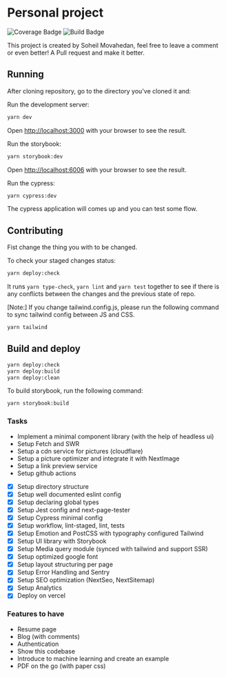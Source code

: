 # Personal project

![Coverage Badge](https://img.shields.io/endpoint?url=https://gist.githubusercontent.com/movahedan/49ff7044879e43a1daf430086b622c53/raw/next-boilerplate__heads_main.json)
![Build Badge](https://img.shields.io/endpoint?url=https://gist.githubusercontent.com/movahedan/49ff7044879e43a1daf430086b622c53/raw/next-boilerplate__build_badge.json)

This project is created by Soheil Movahedan, feel free to leave
a comment or even better! A Pull request and make it better.

## Running

After cloning repository, go to the directory you've cloned it and:

Run the development server:
```bash
yarn dev
```
Open [http://localhost:3000](http://localhost:3000) with your browser to see the result.


Run the storybook:
```bash
yarn storybook:dev
```
Open [http://localhost:6006](http://localhost:6006) with your browser to see the result.

Run the cypress:
```bash
yarn cypress:dev
```
The cypress application will comes up and you can test some flow.

## Contributing

Fist change the thing you with to be changed.

To check your staged changes status:
```bash
yarn deploy:check
```
It runs `yarn type-check`, `yarn lint` and `yarn test` together to see if there is any conflicts between the changes and the previous state of repo.

[Note:] If you change tailwind.config.js, please run the following command to sync tailwind config between JS and CSS.
```bash
yarn tailwind
```

## Build and deploy

```bash
yarn deploy:check
yarn deploy:build
yarn deploy:clean
```

To build storybook, run the following command:
```bash
yarn storybook:build
```

### Tasks

-	Implement a minimal component library (with the help of headless ui)
- Setup Fetch and SWR
- Setup a cdn service for pictures (cloudflare)
- Setup a picture optimizer and integrate it with NextImage
- Setup a link preview service
- Setup github actions
- [x] Setup directory structure
- [x] Setup well documented eslint config
- [x] Setup declaring global types
- [x] Setup Jest config and next-page-tester
- [x] Setup Cypress minimal config
- [x] Setup workflow, lint-staged, lint, tests
- [x] Setup Emotion and PostCSS with typography configured Tailwind
- [x] Setup UI library with Storybook
-	[x] Setup Media query module (synced with tailwind and support SSR)
- [x] Setup optimized google font
- [x] Setup layout structuring per page
-	[x] Setup Error Handling and Sentry
- [x] Setup SEO optimization (NextSeo, NextSitemap)
- [x] Setup Analytics
- [x] Deploy on vercel

### Features to have
- Resume page
- Blog (with comments)
- Authentication
- Show this codebase
- Introduce to machine learning and create an example
- PDF on the go (with paper css)